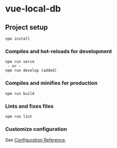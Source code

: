 # vue-local-db

## Project setup
```
npm install
```

### Compiles and hot-reloads for development
```
npm run serve
 - or - 
npm run develop (added)
```

### Compiles and minifies for production
```
npm run build
```

### Lints and fixes files
```
npm run lint
```

### Customize configuration
See [Configuration Reference](https://cli.vuejs.org/config/).
